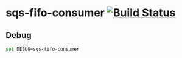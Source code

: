 sqs-fifo-consumer [![Build Status](https://travis-ci.org/pjhl/sqs-fifo-consumer.svg?branch=master)](https://travis-ci.org/pjhl/sqs-fifo-consumer)
=================



Debug
-----

```bash
set DEBUG=sqs-fifo-consumer
```